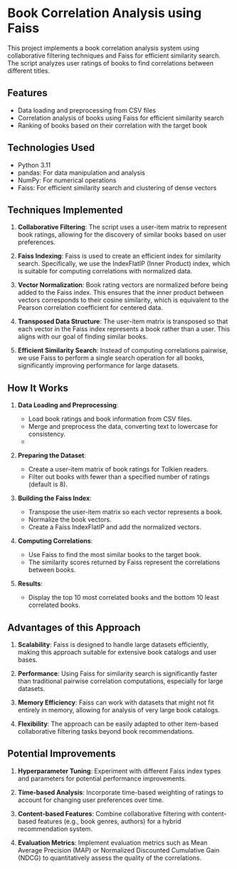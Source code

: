 # Book Correlation Analysis using Faiss

This project implements a book correlation analysis system using collaborative filtering techniques and Faiss for efficient similarity search. The script analyzes user ratings of books to find correlations between different titles.

## Features

- Data loading and preprocessing from CSV files
- Correlation analysis of books using Faiss for efficient similarity search
- Ranking of books based on their correlation with the target book

## Technologies Used

- Python 3.11
- pandas: For data manipulation and analysis
- NumPy: For numerical operations
- Faiss: For efficient similarity search and clustering of dense vectors

## Techniques Implemented

1. **Collaborative Filtering**: The script uses a user-item matrix to represent book ratings, allowing for the discovery of similar books based on user preferences.

2. **Faiss Indexing**: Faiss is used to create an efficient index for similarity search. Specifically, we use the IndexFlatIP (Inner Product) index, which is suitable for computing correlations with normalized data.

3. **Vector Normalization**: Book rating vectors are normalized before being added to the Faiss index. This ensures that the inner product between vectors corresponds to their cosine similarity, which is equivalent to the Pearson correlation coefficient for centered data.

4. **Transposed Data Structure**: The user-item matrix is transposed so that each vector in the Faiss index represents a book rather than a user. This aligns with our goal of finding similar books.

5. **Efficient Similarity Search**: Instead of computing correlations pairwise, we use Faiss to perform a single search operation for all books, significantly improving performance for large datasets.

## How It Works

1. **Data Loading and Preprocessing**:
   - Load book ratings and book information from CSV files.
   - Merge and preprocess the data, converting text to lowercase for consistency.
   - 
2. **Preparing the Dataset**:
   - Create a user-item matrix of book ratings for Tolkien readers.
   - Filter out books with fewer than a specified number of ratings (default is 8).

3. **Building the Faiss Index**:
   - Transpose the user-item matrix so each vector represents a book.
   - Normalize the book vectors.
   - Create a Faiss IndexFlatIP and add the normalized vectors.

4. **Computing Correlations**:
   - Use Faiss to find the most similar books to the target book.
   - The similarity scores returned by Faiss represent the correlations between books.

5. **Results**:
   - Display the top 10 most correlated books and the bottom 10 least correlated books.

## Advantages of this Approach

1. **Scalability**: Faiss is designed to handle large datasets efficiently, making this approach suitable for extensive book catalogs and user bases.

2. **Performance**: Using Faiss for similarity search is significantly faster than traditional pairwise correlation computations, especially for large datasets.

3. **Memory Efficiency**: Faiss can work with datasets that might not fit entirely in memory, allowing for analysis of very large book catalogs.

4. **Flexibility**: The approach can be easily adapted to other item-based collaborative filtering tasks beyond book recommendations.

## Potential Improvements

1. **Hyperparameter Tuning**: Experiment with different Faiss index types and parameters for potential performance improvements.

2. **Time-based Analysis**: Incorporate time-based weighting of ratings to account for changing user preferences over time.

3. **Content-based Features**: Combine collaborative filtering with content-based features (e.g., book genres, authors) for a hybrid recommendation system.

4. **Evaluation Metrics**: Implement evaluation metrics such as Mean Average Precision (MAP) or Normalized Discounted Cumulative Gain (NDCG) to quantitatively assess the quality of the correlations.
